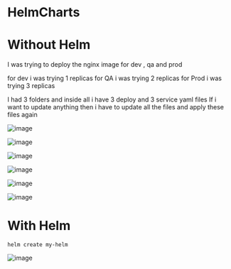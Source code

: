 # HelmCharts

# Without Helm

I was trying to deploy the nginx image for dev , qa and prod

for dev i was trying 1 replicas
for QA  i was trying 2 replicas
for Prod i was trying 3 replicas

I had 3 folders and inside all i have 3 deploy and 3 service yaml files
If i want to update anything then i have to update all the files and apply these files again

![image](https://github.com/user-attachments/assets/1103f94a-410e-4a66-bb0d-172aa724b292)


![image](https://github.com/user-attachments/assets/d559512c-a4e7-455c-99db-5c0b86661978)

![image](https://github.com/user-attachments/assets/632356ec-b696-44d2-b52c-2682a1f43e60)

![image](https://github.com/user-attachments/assets/a008f0b7-fc8e-4918-86b8-e8d2bef9a72c)

![image](https://github.com/user-attachments/assets/b388a13b-36d7-471f-8a8b-c3f0b1c7c912)

![image](https://github.com/user-attachments/assets/d87c62a7-2431-4519-874b-b03cf21b2eb9)




#   With Helm

` helm create my-helm
 `

![image](https://github.com/user-attachments/assets/14eb2f70-40d1-4d83-8137-7ae920bd40eb)





